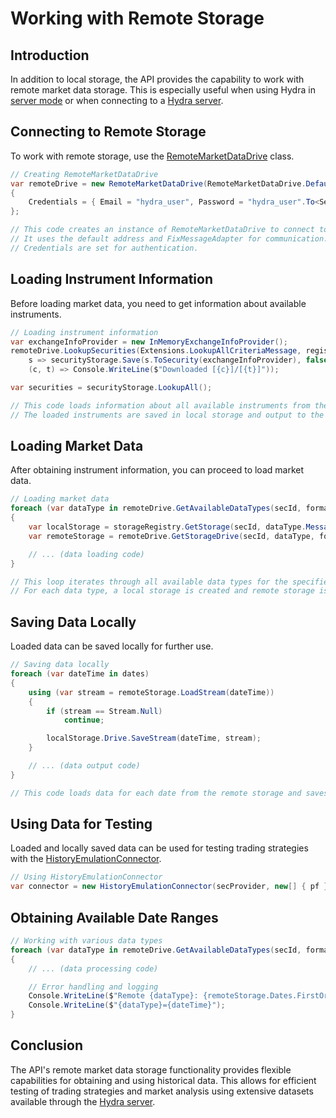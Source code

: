 # Working with Remote Storage

## Introduction

In addition to local storage, the API provides the capability to work with remote market data storage. This is especially useful when using Hydra in [server mode](../../hydra/server_mode/settings.md) or when connecting to a [Hydra server](../../hydra_server.md).

## Connecting to Remote Storage

To work with remote storage, use the [RemoteMarketDataDrive](xref:StockSharp.Algo.Storages.RemoteMarketDataDrive) class.

```cs
// Creating RemoteMarketDataDrive
var remoteDrive = new RemoteMarketDataDrive(RemoteMarketDataDrive.DefaultAddress, new FixMessageAdapter(new IncrementalIdGenerator()))
{
	Credentials = { Email = "hydra_user", Password = "hydra_user".To<SecureString>() }
};

// This code creates an instance of RemoteMarketDataDrive to connect to remote storage.
// It uses the default address and FixMessageAdapter for communication.
// Credentials are set for authentication.
```

## Loading Instrument Information

Before loading market data, you need to get information about available instruments.

```cs
// Loading instrument information
var exchangeInfoProvider = new InMemoryExchangeInfoProvider();
remoteDrive.LookupSecurities(Extensions.LookupAllCriteriaMessage, registry.Securities,
	s => securityStorage.Save(s.ToSecurity(exchangeInfoProvider), false), () => false,
	(c, t) => Console.WriteLine($"Downloaded [{c}]/[{t}]"));

var securities = securityStorage.LookupAll();

// This code loads information about all available instruments from the remote storage.
// The loaded instruments are saved in local storage and output to the console.
```

## Loading Market Data

After obtaining instrument information, you can proceed to load market data.

```cs
// Loading market data
foreach (var dataType in remoteDrive.GetAvailableDataTypes(secId, format))
{
	var localStorage = storageRegistry.GetStorage(secId, dataType.MessageType, dataType.Arg, localDrive, format);
	var remoteStorage = remoteDrive.GetStorageDrive(secId, dataType, format);

	// ... (data loading code)
}

// This loop iterates through all available data types for the specified instrument.
// For each data type, a local storage is created and remote storage is accessed.
```

## Saving Data Locally

Loaded data can be saved locally for further use.

```cs
// Saving data locally
foreach (var dateTime in dates)
{
	using (var stream = remoteStorage.LoadStream(dateTime))
	{
		if (stream == Stream.Null)
			continue;

		localStorage.Drive.SaveStream(dateTime, stream);
	}

	// ... (data output code)
}

// This code loads data for each date from the remote storage and saves it to local storage.
```

## Using Data for Testing

Loaded and locally saved data can be used for testing trading strategies with the [HistoryEmulationConnector](xref:StockSharp.Algo.Testing.HistoryEmulationConnector).

```cs
// Using HistoryEmulationConnector
var connector = new HistoryEmulationConnector(secProvider, new[] { pf }, new StorageRegistry { DefaultDrive = remoteDrive });
```

## Obtaining Available Date Ranges

```cs
// Working with various data types
foreach (var dataType in remoteDrive.GetAvailableDataTypes(secId, format))
{
	// ... (data processing code)

	// Error handling and logging
	Console.WriteLine($"Remote {dataType}: {remoteStorage.Dates.FirstOrDefault()}-{remoteStorage.Dates.LastOrDefault()}");
	Console.WriteLine($"{dataType}={dateTime}");
}
```

## Conclusion

The API's remote market data storage functionality provides flexible capabilities for obtaining and using historical data. This allows for efficient testing of trading strategies and market analysis using extensive datasets available through the [Hydra server](../../hydra_server.md).